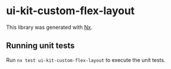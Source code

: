 # ui-kit-custom-flex-layout

This library was generated with [Nx](https://nx.dev).

## Running unit tests

Run `nx test ui-kit-custom-flex-layout` to execute the unit tests.
